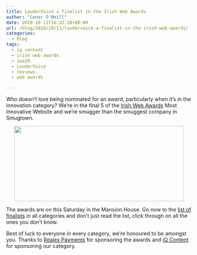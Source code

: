 ```yaml
---
title: LouderVoice a finalist in the Irish Web Awards
author: "Conor O'Neill"
date: 2010-10-11T16:32:20+00:00
url: /blog/2010/10/11/loudervoice-a-finalist-in-the-irish-web-awards/
categories:
  - Blog
tags:
  - iq content
  - irish web awards
  - iwa10
  - LouderVoice
  - reviews
  - web awards

---
```

Who doesn&#8217;t love being nominated for an award, particularly when it&#8217;s in the innovation category? We&#8217;re in the final 5 of the [Irish Web Awards][1] Most Innovative Website and we&#8217;re smugger than the smuggest company in Smugtown.

<p style="text-align: center;">
  <a href="http://webawards.ie/2010-finalists/"><img class="size-full wp-image-1811  aligncenter" title="Irish Web Awards" src="http://www.loudervoice.com/wp-content/uploads/2010/10/11/loudervoice-a-finalist-in-the-irish-web-awards/WebAwards-badge-460wide.jpg" alt="" width="460" height="204" srcset="http://127.0.0.1.nip.io/wp-content/uploads/2010/10/11/loudervoice-a-finalist-in-the-irish-web-awards/WebAwards-badge-460wide.jpg 460w, http://127.0.0.1.nip.io/wp-content/uploads/2010/10/11/loudervoice-a-finalist-in-the-irish-web-awards/WebAwards-badge-460wide-300x133.jpg 300w" sizes="(max-width: 460px) 100vw, 460px" /></a>
</p>

The awards are on this Saturday in the Mansion House. Go now to the [list of finalists][1] in all categories and don&#8217;t just read the list, click through on all the ones you don&#8217;t know.

Best of luck to everyone in every category, we&#8217;re honoured to be amongst you. Thanks to [Realex Payments][2] for sponsoring the awards and [iQ Content][3] for sponsoring our category.

 [1]: http://webawards.ie/2010-finalists/
 [2]: http://www.realexpayments.com/
 [3]: http://www.iqcontent.com/